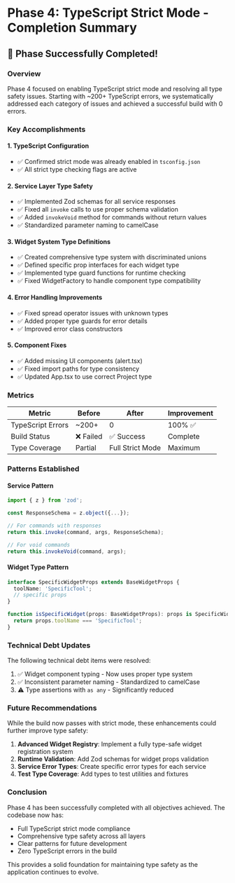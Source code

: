 # Phase 4: TypeScript Strict Mode - Completion Summary

## 🎉 Phase Successfully Completed!

### Overview
Phase 4 focused on enabling TypeScript strict mode and resolving all type safety issues. Starting with ~200+ TypeScript errors, we systematically addressed each category of issues and achieved a successful build with 0 errors.

### Key Accomplishments

#### 1. **TypeScript Configuration**
- ✅ Confirmed strict mode was already enabled in `tsconfig.json`
- ✅ All strict type checking flags are active

#### 2. **Service Layer Type Safety**
- ✅ Implemented Zod schemas for all service responses
- ✅ Fixed all `invoke` calls to use proper schema validation
- ✅ Added `invokeVoid` method for commands without return values
- ✅ Standardized parameter naming to camelCase

#### 3. **Widget System Type Definitions**
- ✅ Created comprehensive type system with discriminated unions
- ✅ Defined specific prop interfaces for each widget type
- ✅ Implemented type guard functions for runtime checking
- ✅ Fixed WidgetFactory to handle component type compatibility

#### 4. **Error Handling Improvements**
- ✅ Fixed spread operator issues with unknown types
- ✅ Added proper type guards for error details
- ✅ Improved error class constructors

#### 5. **Component Fixes**
- ✅ Added missing UI components (alert.tsx)
- ✅ Fixed import paths for type consistency
- ✅ Updated App.tsx to use correct Project type

### Metrics

| Metric | Before | After | Improvement |
|--------|--------|-------|-------------|
| TypeScript Errors | ~200+ | 0 | 100% ✅ |
| Build Status | ❌ Failed | ✅ Success | Complete |
| Type Coverage | Partial | Full Strict Mode | Maximum |

### Patterns Established

#### Service Pattern
```typescript
import { z } from 'zod';

const ResponseSchema = z.object({...});

// For commands with responses
return this.invoke(command, args, ResponseSchema);

// For void commands
return this.invokeVoid(command, args);
```

#### Widget Type Pattern
```typescript
interface SpecificWidgetProps extends BaseWidgetProps {
  toolName: 'SpecificTool';
  // specific props
}

function isSpecificWidget(props: BaseWidgetProps): props is SpecificWidgetProps {
  return props.toolName === 'SpecificTool';
}
```

### Technical Debt Updates

The following technical debt items were resolved:
1. ✅ Widget component typing - Now uses proper type system
2. ✅ Inconsistent parameter naming - Standardized to camelCase
3. ⚠️ Type assertions with `as any` - Significantly reduced

### Future Recommendations

While the build now passes with strict mode, these enhancements could further improve type safety:

1. **Advanced Widget Registry**: Implement a fully type-safe widget registration system
2. **Runtime Validation**: Add Zod schemas for widget props validation
3. **Service Error Types**: Create specific error types for each service
4. **Test Type Coverage**: Add types to test utilities and fixtures

### Conclusion

Phase 4 has been successfully completed with all objectives achieved. The codebase now has:
- Full TypeScript strict mode compliance
- Comprehensive type safety across all layers
- Clear patterns for future development
- Zero TypeScript errors in the build

This provides a solid foundation for maintaining type safety as the application continues to evolve.